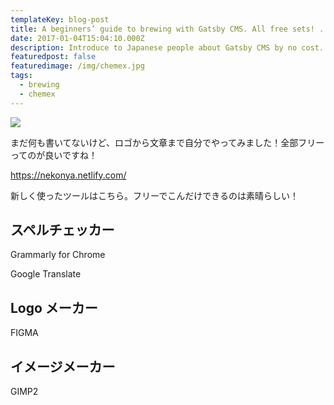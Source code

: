 ```yaml
---
templateKey: blog-post
title: A beginners’ guide to brewing with Gatsby CMS. All free sets! ...In Japanese
date: 2017-01-04T15:04:10.000Z
description: Introduce to Japanese people about Gatsby CMS by no cost.
featuredpost: false
featuredimage: /img/chemex.jpg
tags:
  - brewing
  - chemex
---
```

![](/img/chemex.jpg)

まだ何も書いてないけど、ロゴから文章まで自分でやってみました！全部フリーってのが良いですね！

<https://nekonya.netlify.com/>

新しく使ったツールはこちら。フリーでこんだけできるのは素晴らしい！

## スペルチェッカー

Grammarly for Chrome

Google Translate

## Logo メーカー

FIGMA

## イメージメーカー

GIMP2
